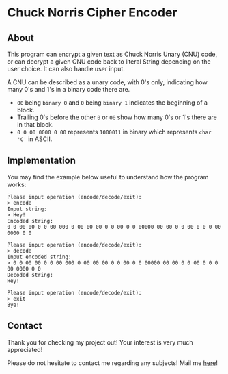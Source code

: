 # Chuck Norris Cipher Encoder

## About

This program can encrypt a given text as Chuck Norris Unary (CNU) code, or can decrypt a given CNU code back to literal
String depending on the user choice. It can also handle user input.

A CNU can be described as a unary code, with 0's only, indicating how many 0's and 1's in a binary code there are.

- ```00``` being ```binary 0``` and ```0``` being ```binary 1``` indicates the beginning of a block.
- Trailing 0's before the other ````0```` or ```00``` show how many 0's or 1's there are in that block.
- ```0 0 00 0000 0 00``` represents ```1000011``` in binary which represents ```char 'C'``` in ASCII.

## Implementation

You may find the example below useful to understand how the program works:

```
Please input operation (encode/decode/exit):
> encode
Input string:
> Hey!
Encoded string:
0 0 00 00 0 0 00 000 0 00 00 00 0 0 00 0 0 00000 00 00 0 0 00 0 0 0 00 0000 0 0

Please input operation (encode/decode/exit):
> decode
Input encoded string:
> 0 0 00 00 0 0 00 000 0 00 00 00 0 0 00 0 0 00000 00 00 0 0 00 0 0 0 00 0000 0 0
Decoded string:
Hey!

Please input operation (encode/decode/exit):
> exit
Bye!
```

## Contact

Thank you for checking my project out! Your interest is very much appreciated!

Please do not hesitate to contact me regarding any subjects! Mail me <a href="leventpolat408@gmail.com">here</a>!